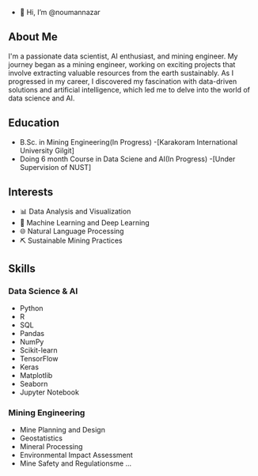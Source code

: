 - 👋 Hi, I’m @noumannazar

## About Me

I'm a passionate data scientist, AI enthusiast, and mining engineer. My journey began as a mining engineer, working on exciting projects that involve extracting valuable resources from the earth sustainably. As I progressed in my career, I discovered my fascination with data-driven solutions and artificial intelligence, which led me to delve into the world of data science and AI.

## Education

- B.Sc. in Mining Engineering(In Progress) -[Karakoram International University Gilgit]
- Doing 6 month Course in Data Sciene and AI(In Progress) -[Under Supervision of NUST]

## Interests

- 📊 Data Analysis and Visualization
- 🤖 Machine Learning and Deep Learning
- 🌐 Natural Language Processing
- ⛏️ Sustainable Mining Practices

## Skills

### Data Science & AI

- Python
- R
- SQL
- Pandas
- NumPy
- Scikit-learn
- TensorFlow
- Keras
- Matplotlib
- Seaborn
- Jupyter Notebook

### Mining Engineering

- Mine Planning and Design
- Geostatistics
- Mineral Processing
- Environmental Impact Assessment
- Mine Safety and Regulationsme ...


